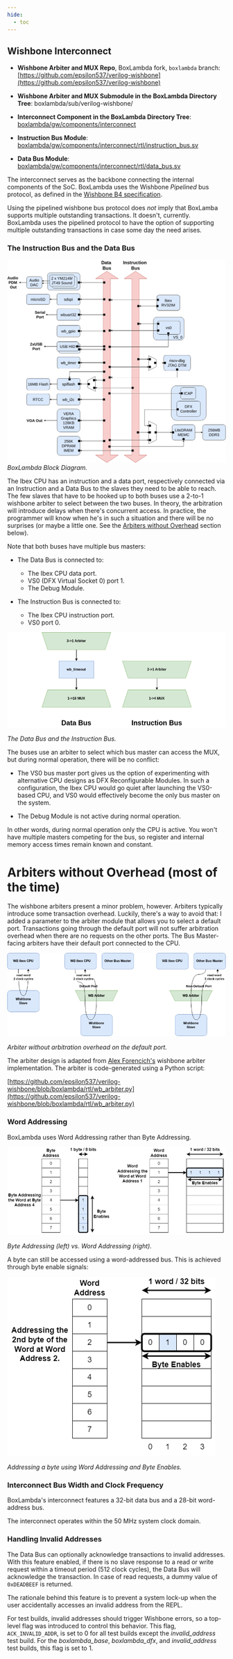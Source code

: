 ```yaml
---
hide:
  - toc
---
```


## Wishbone Interconnect

- **Wishbone Arbiter and MUX Repo**, BoxLambda fork, `boxlambda` branch:
  [https://github.com/epsilon537/verilog-wishbone](https://github.com/epsilon537/verilog-wishbone)

- **Wishbone Arbiter and MUX Submodule in the BoxLambda Directory Tree**:
  boxlambda/sub/verilog-wishbone/

- **Interconnect Component in the BoxLambda Directory Tree**:
  [boxlambda/gw/components/interconnect](https://github.com/epsilon537/boxlambda/tree/master/gw/components/interconnect)

- **Instruction Bus Module**:
  [boxlambda/gw/components/interconnect/rtl/instruction_bus.sv](https://github.com/epsilon537/boxlambda/blob/master/gw/components/interconnect/rtl/instruction_bus.sv)

- **Data Bus Module**:
  [boxlambda/gw/components/interconnect/rtl/data_bus.sv](https://github.com/epsilon537/boxlambda/blob/master/gw/components/interconnect/rtl/data_bus.sv)

The interconnect serves as the backbone connecting the internal components of the SoC. BoxLambda uses the Wishbone *Pipelined* bus protocol, as defined in the [Wishbone B4 specification](https://github.com/fossi-foundation/wishbone/blob/master/documents/spec/wbspec_b4.pdf).

Using the pipelined wishbone bus protocol does *not* imply that BoxLamba supports multiple outstanding transactions. It doesn't, currently. BoxLambda uses the pipelined protocol to have the option of supporting multiple outstanding transactions in case some day the need arises.

### The Instruction Bus and the Data Bus

![BoxLambda Block Diagram](assets/Arch_Diagram_dual_bus_DFX.png)
*BoxLambda Block Diagram.*

The Ibex CPU has an instruction and a data port, respectively connected via an Instruction and a Data Bus to the slaves they need to be able to reach. The few slaves that have to be hooked up to both buses use a 2-to-1 wishbone arbiter to select between the two buses. In theory, the arbitration will introduce delays when there's concurrent access. In practice, the programmer will know when he's in such a situation and there will be no surprises (or maybe a little one. See the [Arbiters without Overhead](#arbiters-without-overhead-most-of-the-time) section below).

Note that both buses have multiple bus masters:

- The Data Bus is connected to: 
    - The Ibex CPU data port.
    - VS0 (DFX Virtual Socket 0) port 1.
    - The Debug Module.

- The Instruction Bus is connected to: 
    - The Ibex CPU instruction port.
    - VS0 port 0.

[![The Data Bus and the Instruction Bus.](assets/data_bus_and_instruction_bus.png)](assets/data_bus_and_instruction_bus.png)

*The Data Bus and the Instruction Bus.*

The buses use an arbiter to select which bus master can access the MUX, but during normal operation, there will be no conflict:

- The VS0 bus master port gives us the option of experimenting with alternative CPU designs as DFX Reconfigurable Modules. In such a configuration, the Ibex CPU would go quiet after launching the VS0-based CPU, and VS0 would effectively become the only bus master on the system.

- The Debug Module is not active during normal operation.

In other words, during normal operation only the CPU is active. You won't have multiple masters competing for the bus, so register and internal memory access times remain known and constant.

Arbiters without Overhead (most of the time)
============================================
The wishbone arbiters present a minor problem, however. Arbiters typically introduce some transaction overhead. Luckily, there's a way to avoid that: I added a parameter to the arbiter module that allows you to select a default port. Transactions going through the default port will not suffer arbitration overhead when there are no requests on the other ports. The Bus Master-facing arbiters have their default port connected to the CPU.

[![Arbiter without arbitration overhead on the default port.](assets/arbiter_wo_overhead.png)](assets/arbiter_wo_overhead.png)

*Arbiter without arbitration overhead on the default port.*

The arbiter design is adapted from [Alex Forencich's](https://github.com/alexforencich) wishbone arbiter implementation. The arbiter is code-generated using a Python script:

[https://github.com/epsilon537/verilog-wishbone/blob/boxlambda/rtl/wb_arbiter.py](https://github.com/epsilon537/verilog-wishbone/blob/boxlambda/rtl/wb_arbiter.py)

### Word Addressing

BoxLambda uses Word Addressing rather than Byte Addressing.

![Byte vs. Word Addressing.](assets/byte_vs_word_addressing.png)

*Byte Addressing (left) vs. Word Addressing (right).*

A byte can still be accessed using a word-addressed bus. This is achieved through byte enable signals:

![Word Addressing a byte with byte enables.](assets/addressing_a_byte_w_byte_enables.png)

*Addressing a byte using Word Addressing and Byte Enables.*

### Interconnect Bus Width and Clock Frequency

BoxLambda's interconnect features a 32-bit data bus and a 28-bit word-address bus.

The interconnect operates within the 50 MHz system clock domain.

### Handling Invalid Addresses

The Data Bus can optionally acknowledge transactions to invalid addresses. With this feature enabled, if there is no slave response to a read or write request within a timeout period (512 clock cycles), the Data Bus will acknowledge the transaction. In case of read requests, a dummy value of `0xDEADBEEF` is returned.

The rationale behind this feature is to prevent a system lock-up when the user accidentally accesses an invalid address from the REPL.

For test builds, invalid addresses should trigger Wishbone errors, so a top-level flag was introduced to control this behavior. This flag, `ACK_INVALID_ADDR`, is set to 0 for all test builds except the *invalid_address* test build. For the *boxlambda_base*, *boxlambda_dfx*, and *invalid_address* test builds, this flag is set to 1.

